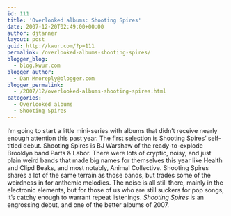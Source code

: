 ```yaml
---
id: 111
title: 'Overlooked albums: Shooting Spires'
date: 2007-12-20T02:49:00+00:00
author: djtanner
layout: post
guid: http://kwur.com/?p=111
permalink: /overlooked-albums-shooting-spires/
blogger_blog:
  - blog.kwur.com
blogger_author:
  - Dan Mnoreply@blogger.com
blogger_permalink:
  - /2007/12/overlooked-albums-shooting-spires.html
categories:
  - Overlooked albums
  - Shooting Spires
---
```

<div class="pf-content">
  <p>
    I’m going to start a little mini-series with albums that didn’t receive nearly enough attention this past year. The first selection is Shooting Spires’ self-titled debut. Shooting Spires is BJ Warshaw of the ready-to-explode Brooklyn band Parts & Labor. There were lots of cryptic, noisy, and just plain weird bands that made big names for themselves this year like Health and Clipd Beaks, and most notably, Animal Collective. Shooting Spires shares a lot of the same terrain as those bands, but trades some of the weirdness in for anthemic melodies. The noise is all still there, mainly in the electronic elements, but for those of us who are still suckers for pop songs, it’s catchy enough to warrant repeat listenings. <span style="font-style: italic;">Shooting Spires</span> is an engrossing debut, and one of the better albums of 2007.
  </p>
</div>